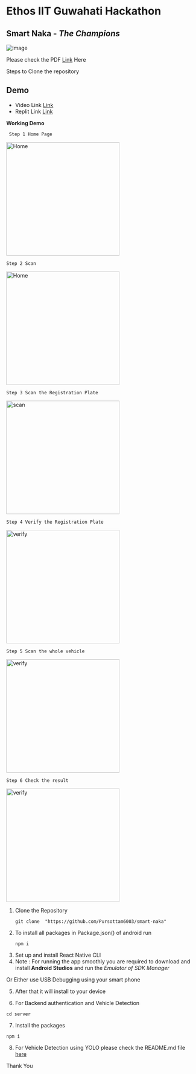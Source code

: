 # Ethos IIT Guwahati Hackathon 
## **Smart Naka** - _The Champions_
![image](app/media/ReadmeImages/naka.jpeg)

Please check the PDF [Link]('https://drive.google.com/file/d/1Nr3nhFW_a3BHKXObGpNUpF_Fpq-gWYek/view?usp=sharing') Here 

Steps to Clone the repository 
## Demo
* Video Link [Link]('https://www.youtube.com/watch?v=jEDzbeAV_xY')
* Replit Link [Link]('https://replit.com/@devkanyal13/smart-naka')


**Working Demo** 
```
 Step 1 Home Page
```
<img src="app/media/ReadmeImages/img1.jpg" width="300" alt="Home" title="Home title">
<!-- 
**Step 2 Scan**  -->

```
Step 2 Scan 
```

<img src="app/media/ReadmeImages/img2.jpg" width="300" alt="Home" title="Home title">



```
Step 3 Scan the Registration Plate
```

<img src="app/media/ReadmeImages/img3.jpg" width="300" alt="scan" title="Home title">


```
Step 4 Verify the Registration Plate
```
<!-- ![image](app/media/ReadmeImages/img4.jpg) -->

<img src="app/media/ReadmeImages/img4.jpg" width="300" alt="verify" title="verification">

```
Step 5 Scan the whole vehicle 
```
<!-- ![image](app/media/ReadmeImages/img5.jpg) -->
<img src="app/media/ReadmeImages/img5.jpg" width="300" alt="verify" title="verification">

```
Step 6 Check the result
```
<!-- ![image](app/media/ReadmeImages/img6.jpg) -->
<img src="app/media/ReadmeImages/img6.jpg" width="300" alt="verify" title="verification">

</br>

1. Clone the Repository <br>
    ```
    git clone  "https://github.com/Pursottam6003/smart-naka"
    ```
2. To install all packages in Package.json() of android run 
    ```
    npm i 
    ```
3. Set up and install React Native CLI
4. Note : For running the app smoothly you are required to download and install **Android Studios** and run the *Emulator of SDK Manager*

Or Either use USB Debugging using your smart phone

5. After that it will install to your device 

6. For Backend authentication and Vehicle Detection 
```
cd server
```
7.  Install the packages
```
npm i
```
8. For Vehicle Detection using YOLO please check the README.md file [here](server\Vehicle-Detection\README.md) 


Thank You 